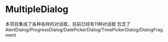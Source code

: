 # MultipleDialog
本项目集成了各种各样的对话框，目前已经有11种对话框
包含了AlertDialog/ProgressDialog/DatePickerDialog/TimePickerDialog/DialogFragment
